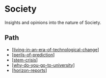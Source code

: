 # Society

Insights and opinions into the nature of Society.

## Path

- [[living-in-an-era-of-technological-change]]
- [[perils-of-prediction]]
- [[stem-crisis]]
- [[why-do-you-go-to-university]]
- [[horizon-reports]]

[//begin]: # "Autogenerated link references for markdown compatibility"
[living-in-an-era-of-technological-change]: Society/living-in-an-era-of-technological-change "Living in an era of technological change?"
[perils-of-prediction]: Society/perils-of-prediction "Perils of prediction"
[stem-crisis]: Society/stem-crisis "The STEM crisis"
[why-do-you-go-to-university]: Society/why-do-you-go-to-university "Why do you go to University"
[horizon-reports]: Society/horizon-reports "horizon-reports"
[//end]: # "Autogenerated link references"